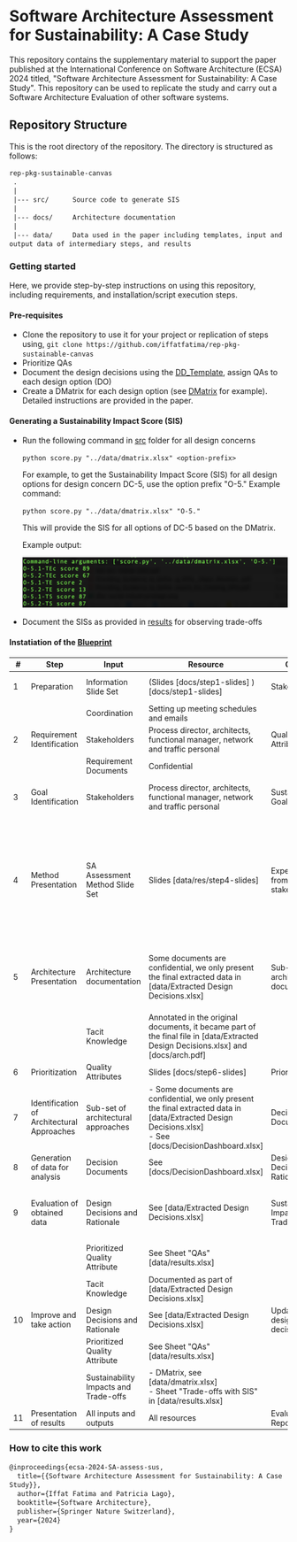 # Software Architecture Assessment for Sustainability: A Case Study


This repository contains the supplementary material to support the paper published at the International Conference on Software Architecture (ECSA) 2024 titled, "Software Architecture Assessment for Sustainability: A Case Study". 
This repository can be used to replicate the study and carry out a Software Architecture Evaluation of other software systems. 

## Repository Structure
This is the root directory of the repository. The directory is structured as follows:

    rep-pkg-sustainable-canvas
     .
     |
     |--- src/		Source code to generate SIS
     |
     |--- docs/		Architecture documentation
     |
     |--- data/		Data used in the paper including templates, input and output data of intermediary steps, and results
           
### Getting started
Here, we provide step-by-step instructions on using this repository, including requirements, and installation/script execution steps.

#### Pre-requisites
- Clone the repository to use it for your project or replication of steps using,
   `git clone https://github.com/iffatfatima/rep-pkg-sustainable-canvas`
- Prioritize QAs
- Document the design decisions using the [DD_Template](data/DD_Template.xlsx), assign QAs to each design option (DO)
- Create a DMatrix for each design option (see [DMatrix](data/dmatrix.xlsx) for example). Detailed instructions are provided in the paper. 

#### Generating a Sustainability Impact Score (SIS)
- Run the following command in [src](src/) folder for all design concerns

  	`python score.py "../data/dmatrix.xlsx" <option-prefix>`

	For example, to get the Sustainability Impact Score (SIS) for all design options for design concern DC-5, use the option prefix "O-5."
	Example command:

	`python score.py "../data/dmatrix.xlsx" "O-5."`

	This will provide the SIS for all options of DC-5 based on the DMatrix.

	Example output:
 
	![screenshot](data/SIS-DC-5.png)
- Document the SISs as provided in [results](data/results.xlsx) for observing trade-offs

#### Instatiation of the [Blueprint](https://research.vu.nl/en/publications/towards-a-sustainability-aware-software-architecture-evaluation-f)


| #  | Step                                       | Input                                 | Resource                                                                                                                                                       | Output                                | Resource                                                                                                                                                                                                                                                                                                                           |
| -- | ------------------------------------------ | ------------------------------------- | -------------------------------------------------------------------------------------------------------------------------------------------------------------- | ------------------------------------- | ---------------------------------------------------------------------------------------------------------------------------------------------------------------------------------------------------------------------------------------------------------------------------------------------------------------------------------- |
| 1  | Preparation                                | Information Slide Set                 | (Slides [docs/step1-slides] ) [docs/step1-slides]                                                                                                                                     | Stakeholders                          | Process director, architects, functional manager, network and traffic personal                                                                                                                                                                                                                                                     |
|    |                                            | Coordination                          | Setting up meeting schedules and emails                                                                                                                        |                                       |                                                                                                                                                                                                                                                                                                                                    |
| 2  | Requirement Identification                 | Stakeholders                          | Process director, architects, functional manager, network and traffic personal                                                                                 | Quality Attributes                    | \- See [docs/Non-functional requirements.pdf]                                                                                                                                                                                                                                                                                      |
|    |                                            | Requirement Documents                 | Confidential                                                                                                                                                   |                                       |                                                                                                                                                                                                                                                                                                                                    |
| 3  | Goal Identification                        | Stakeholders                          | Process director, architects, functional manager, network and traffic personal                                                                                 | Sustainability Goal                   | Sustainability Assessment of Canvas integration at the educational institute. Optimize resource utilization                                                                                                                                                                                                                        |
| 4  | Method Presentation                        | SA Assessment Method Slide Set        | Slides [data/res/step4-slides]                                                                                                                                 | Expectations from stakeholders        | Expectations:<br>\- an internal QA prioritization for reflection<br>\- how can the evaluation help architects define feature requirements for Instructure (the SaaS provider - in this case SaaS is Canvas)<br>\- how can the evaluation help the management define more concrete sustainability requirements for next procurement |
| 5  | Architecture Presentation                  | Architecture documentation            | Some documents are confidential, we only present the final extracted data in [data/Extracted Design Decisions.xlsx]                                            | Sub-set of architecture documentation | \- Some documents are confidential, we only present the final extracted data in [data/Extracted Design Decisions.xlsx]<br>\- See [docs/DecisionDashboard.xlsx]                                                                                                                                                                     |
|    |                                            | Tacit Knowledge                       | Annotated in the original documents, it became part of the final file in [data/Extracted Design Decisions.xlsx] and [docs/arch.pdf]                            |                                       |                                                                                                                                                                                                                                                                                                                                    |
| 6  | Prioritization                             | Quality Attributes                    | Slides [docs/step6-slides]                                                                                                                                     | Prioritized QAs                       | See Sheet "QAs" [data/results.xlsx]                                                                                                                                                                                                                                                                                                |
| 7  | Identification of Architectural Approaches | Sub-set of architectural approaches   | \- Some documents are confidential, we only present the final extracted data in [data/Extracted Design Decisions.xlsx]<br>\- See [docs/DecisionDashboard.xlsx] | Decision Documents                    | See [docs/DecisionDashboard.xlsx]                                                                                                                                                                                                                                                                                                  |
| 8  | Generation of data for analysis            | Decision Documents                    | See [docs/DecisionDashboard.xlsx]                                                                                                                              | Design Decisions and Ratioanle        | See [data/Extracted Design Decisions.xlsx]                                                                                                                                                                                                                                                                                         |
| 9  | Evaluation of obtained data                | Design Decisions and Rationale        | See [data/Extracted Design Decisions.xlsx]                                                                                                                     | Sustainability Impacts and Trade-offs | \- For inter-QA trade-offs, see [data/dmatrix.xlsx]<br>\- For inter-sustainability dimension trade-offs, see Sheet "Trade-offs with SIS" in [data/results.xlsx]                                                                                                                                                                    |
|    |                                            | Prioritized Quality Attribute         | See Sheet "QAs" [data/results.xlsx]                                                                                                                            |                                       |                                                                                                                                                                                                                                                                                                                                    |
|    |                                            | Tacit Knowledge                       | Documented as part of [data/Extracted Design Decisions.xlsx]                                                                                                   |                                       |                                                                                                                                                                                                                                                                                                                                    |
| 10 | Improve and take action                    | Design Decisions and Rationale        | See [data/Extracted Design Decisions.xlsx]                                                                                                                     | Updated design decisions              | See [data/Extracted Design Decisions.xlsx]                                                                                                                                                                                                                                                                                         |
|    |                                            | Prioritized Quality Attribute         | See Sheet "QAs" [data/results.xlsx]                                                                                                                            |                                       |                                                                                                                                                                                                                                                                                                                                    |
|    |                                            | Sustainability Impacts and Trade-offs | \- DMatrix, see [data/dmatrix.xlsx]<br>\- Sheet "Trade-offs with SIS" in [data/results.xlsx]                                                                   |                                       |                                                                                                                                                                                                                                                                                                                                    |
| 11 | Presentation of results                    | All inputs and outputs                | All resources                                                                                                                                                  | Evaluation Report                     | Paper                                                                                                                                                                                                                                                                                                                              |




### How to cite this work
```
@inproceedings{ecsa-2024-SA-assess-sus,
  title={{Software Architecture Assessment for Sustainability: A Case Study}},
  author={Iffat Fatima and Patricia Lago},
  booktitle={Software Architecture},
  publisher={Springer Nature Switzerland},
  year={2024}
}
```
